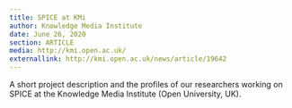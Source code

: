 ```yaml
---
title: SPICE at KMi
author: Knowledge Media Institute
date: June 26, 2020
section: ARTICLE
media: http://kmi.open.ac.uk/
externallink: http://kmi.open.ac.uk/news/article/19642
---
```

A short project description and the profiles of our researchers working on SPICE at the Knowledge Media Institute (Open University, UK).
